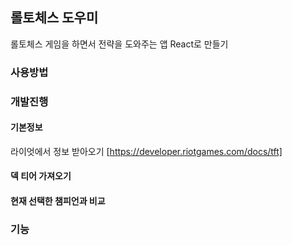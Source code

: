 ## 롤토체스 도우미

롤토체스 게임을 하면서 전략을 도와주는 앱 React로 만들기

### 사용방법

### 개발진행

#### 기본정보
라이엇에서 정보 받아오기 [https://developer.riotgames.com/docs/tft]

#### 덱 티어 가져오기

#### 현재 선택한 챔피언과 비교

### 기능
